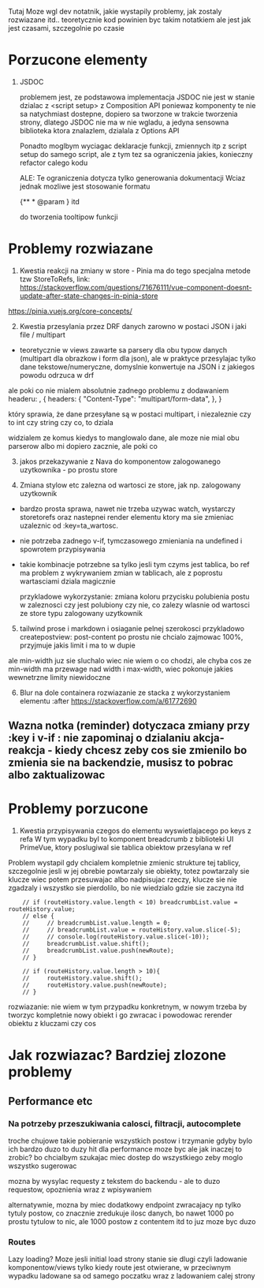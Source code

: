 Tutaj Moze wgl dev notatnik, jakie wystapily problemy, jak zostaly rozwiazane itd.. teoretycznie kod powinien byc takim notatkiem ale jest jak jest czasami, szczegolnie po czasie

# Porzucone elementy
1. JSDOC

    problemem jest, ze podstawowa implementacja JSDOC nie jest w stanie dzialac z \<script setup\> z Composition API poniewaz komponenty te nie sa natychmiast dostepne, dopiero sa tworzone w trakcie tworzenia strony, dlatego JSDOC nie ma w nie wgladu, a jedyna sensowna biblioteka ktora znalazlem, dzialala z Options API

    Ponadto moglbym wyciagac deklaracje funkcji, zmiennych itp z script setup do samego script, ale z tym tez sa ograniczenia jakies, konieczny refactor calego kodu

    ALE:
    Te ograniczenia dotycza tylko generowania dokumentacji
    Wciaz jednak mozliwe jest stosowanie formatu

    {**
    \* @param 
    }
    itd
    
    do tworzenia tooltipow funkcji

# Problemy rozwiazane

1. Kwestia reakcji na zmiany w store - Pinia ma do tego specjalna metode
tzw StoreToRefs, link:
https://stackoverflow.com/questions/71676111/vue-component-doesnt-update-after-state-changes-in-pinia-store

https://pinia.vuejs.org/core-concepts/


2. Kwestia przesylania przez DRF danych zarowno w postaci JSON i jaki file / multipart

- teoretycznie w views zawarte sa parsery dla obu typow danych (multipart dla obrazkow i form dla json), ale w praktyce przesylajac tylko dane tekstowe/numeryczne, domyslnie konwertuje na JSON i z jakiegos powodu odrzuca w drf

ale poki co nie mialem absolutnie zadnego problemu z dodawaniem headeru:
,
  {
        headers: {
            "Content-Type": "multipart/form-data",
        },
  }

który sprawia, że dane przesyłane są w postaci multipart, i niezaleznie czy to int czy string czy co, to dziala

widzialem ze komus kiedys to manglowalo dane, ale moze nie mial obu parserow albo mi dopiero zacznie, ale poki co

3. jakos przekazywanie z Nava do komponentow zalogowanego uzytkownika - po prostu store

4. Zmiana stylow etc zalezna od wartosci ze store, jak np. zalogowany uzytkownik
 - bardzo prosta sprawa, nawet nie trzeba uzywac watch, wystarczy storetorefs oraz nastepnei render elementu ktory ma sie zmieniac uzaleznic od :key=ta_wartosc.
 - nie potrzeba zadnego v-if, tymczasowego zmieniania na undefined i spowrotem przypisywania
 - takie kombinacje potrzebne sa tylko jesli tym czyms jest tablica, bo ref ma problem z wykrywaniem zmian w tablicach, ale z poprostu wartasciami dziala magicznie

    przykladowe wykorzystanie: zmiana koloru przycisku polubienia postu w zaleznosci czy jest polubiony czy nie, co zalezy wlasnie od wartosci ze store typu zalogowany uzytkownik

5. tailwind prose i markdown i osiaganie pelnej szerokosci
przykladowo createpostview: post-content po prostu nie chcialo zajmowac 100%, przyjmuje jakis limit i ma to w dupie

ale min-width juz sie sluchalo wiec nie wiem o co chodzi, ale chyba cos ze min-width ma przewage nad width i max-width, wiec pokonuje jakies wewnetrzne limity niewidoczne

6. Blur na dole containera
rozwiazanie ze stacka z wykorzystaniem elementu :after https://stackoverflow.com/a/61772690

## Wazna notka (reminder) dotyczaca zmiany przy :key i v-if : nie zapominaj o dzialaniu akcja-reakcja - kiedy chcesz zeby cos sie zmienilo bo zmienia sie na backendzie, musisz to pobrac albo zaktualizowac

# Problemy porzucone

1. Kwestia przypisywania czegos do elementu wyswietlajacego po keys z refa
W tym wypadku byl to komponent breadcrumb z biblioteki UI PrimeVue,
ktory poslugiwal sie tablica obiektow przesylana w ref

Problem wystapil gdy chcialem kompletnie zmienic strukture tej tablicy, szczegolnie jesli w jej obrebie powtarzaly sie obiekty, totez powtarzaly sie klucze
wiec potem przesuwajac albo nadpisujac rzeczy, klucze sie nie zgadzaly i wszystko sie pierdolilo, bo nie wiedzialo gdzie sie zaczyna itd

```
    // if (routeHistory.value.length < 10) breadcrumbList.value = routeHistory.value;
    // else {
    //     // breadcrumbList.value.length = 0;
    //     // breadcrumbList.value = routeHistory.value.slice(-5);
    //     // console.log(routeHistory.value.slice(-10));
    //     breadcrumbList.value.shift();
    //     breadcrumbList.value.push(newRoute);
    // }
    
    // if (routeHistory.value.length > 10){
    //     routeHistory.value.shift();
    //     routeHistory.value.push(newRoute);
    // }
```

rozwiazanie: nie wiem w tym przypadku konkretnym, w nowym trzeba by tworzyc kompletnie nowy obiekt i go zwracac i powodowac rerender obiektu z kluczami czy cos


# Jak rozwiazac? Bardziej zlozone problemy

## Performance etc

### Na potrzeby przeszukiwania calosci, filtracji, autocomplete

troche chujowe takie pobieranie wszystkich postow i trzymanie
gdyby bylo ich bardzo duzo to duzy hit dla performance moze byc
ale jak inaczej to zrobic? bo chcialbym szukajac miec dostep do wszystkiego
zeby moglo wszystko sugerowac

mozna by wysylac requesty z tekstem do backendu - ale to duzo requestow, opoznienia wraz z wpisywaniem

alternatywnie, mozna by miec dodatkowy endpoint zwracajacy np tylko tytuly postow, co znacznie zredukuje ilosc danych, bo nawet 1000 po prostu tytulow to nic, ale 1000 postow z contentem itd to juz moze byc duzo

### Routes

Lazy loading? Moze jesli initial load strony stanie sie dlugi
czyli ladowanie komponentow/views tylko kiedy route jest otwierane, w przeciwnym wypadku ladowane sa od samego poczatku wraz z ladowaniem calej strony